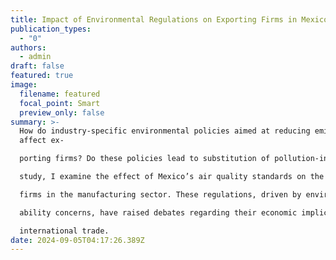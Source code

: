 ```yaml
---
title: Impact of Environmental Regulations on Exporting Firms in Mexico
publication_types:
  - "0"
authors:
  - admin
draft: false
featured: true
image:
  filename: featured
  focal_point: Smart
  preview_only: false
summary: >-
  How do industry-specific environmental policies aimed at reducing emissions
  affect ex-

  porting firms? Do these policies lead to substitution of pollution-intensive goods? In this

  study, I examine the effect of Mexico’s air quality standards on the export behavior of

  firms in the manufacturing sector. These regulations, driven by environmental sustain-

  ability concerns, have raised debates regarding their economic implications, particularly in

  international trade. 
date: 2024-09-05T04:17:26.389Z
---
```

